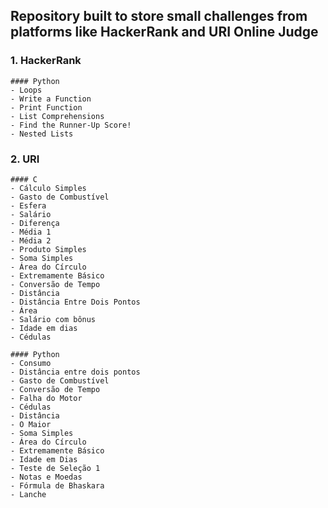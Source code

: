 ## Repository built to store small challenges from platforms like HackerRank and URI Online Judge

### 1. HackerRank
    #### Python
    - Loops
    - Write a Function
    - Print Function
    - List Comprehensions
    - Find the Runner-Up Score!
    - Nested Lists

### 2. URI
    #### C
    - Cálculo Simples
    - Gasto de Combustível
    - Esfera
    - Salário
    - Diferença
    - Média 1
    - Média 2
    - Produto Simples
    - Soma Simples
    - Área do Círculo
    - Extremamente Básico
    - Conversão de Tempo
    - Distância
    - Distância Entre Dois Pontos
    - Área
    - Salário com bônus
    - Idade em dias
    - Cédulas

    #### Python
    - Consumo
    - Distância entre dois pontos
    - Gasto de Combustível
    - Conversão de Tempo
    - Falha do Motor
    - Cédulas
    - Distância
    - O Maior
    - Soma Simples
    - Área do Círculo
    - Extremamente Básico
    - Idade em Dias
    - Teste de Seleção 1
    - Notas e Moedas
    - Fórmula de Bhaskara
    - Lanche
